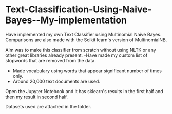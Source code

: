 # Text-Classification-Using-Naive-Bayes--My-implementation
Have implemented my own Text Classifier using Multinomial Naive Bayes. Comparisons are also made with the Scikit learn's version of MultinomialNB.

Aim was to make this classifier from scratch without using NLTK or any other great libraries already present.
  -Have made my custom list of stopwords that are removed from the data.
  - Made vocabulary using words that appear significant number of times only.
  - Around 20,000 text documents are used.
  
  
Open the Jupyter Notebook and it has sklearn's results in the first half and then my result in second half.

Datasets used are attached in the folder. 
